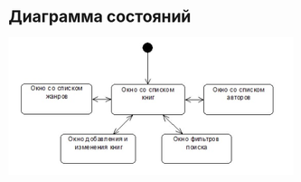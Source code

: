 # Диаграмма состояний  

![Диаграмма состояний](https://github.com/zazzzal/WEB-Library/blob/master/diagrams/pictures/отображение.jpeg) 
